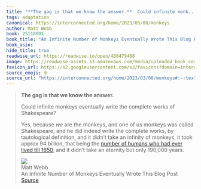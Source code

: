 ```yaml
---
title: "**The gag is that we know the answer.**  Could infinite monk..."
tags: adaptation
canonical: https://interconnected.org/home/2023/03/08/monkeys
author: Matt Webb
book: 25118001
book_title: "An Infinite Number of Monkeys Eventually Wrote This Blog Post"
book_asin: 
hide_title: true
readwise_url: https://readwise.io/open/488479468
image: https://readwise-assets.s3.amazonaws.com/media/uploaded_book_covers/profile_265723/monkeys.png
favicon_url: https://s2.googleusercontent.com/s2/favicons?domain=interconnected.org
source_emoji: 🌐
source_url: "https://interconnected.org/home/2023/03/08/monkeys#:~:text=**The%20gag%20is,only%20190%2C000%20years."
---
```


> **The gag is that we know the answer.**
> 
> Could infinite monkeys eventually write the complete works of Shakespeare?
> 
> Yes, because *we* are the monkeys, and one of us monkeys was called Shakespeare, and he did indeed write the complete works, by tautological definition, and it didn’t take an infinity of monkeys, it took approx 94 billion, that being the [number of humans who had ever lived till 1650](https://www.prb.org/articles/how-many-people-have-ever-lived-on-earth/), and it didn’t take an eternity but only 190,000 years.
> <div class="quoteback-footer"><div class="quoteback-avatar"><img class="mini-favicon" src="https://s2.googleusercontent.com/s2/favicons?domain=interconnected.org"></div><div class="quoteback-metadata"><div class="metadata-inner"><span style="display:none">FROM:</span><div aria-label="Matt Webb" class="quoteback-author"> Matt Webb</div><div aria-label="An Infinite Number of Monkeys Eventually Wrote This Blog Post" class="quoteback-title"> An Infinite Number of Monkeys Eventually Wrote This Blog Post</div></div></div><div class="quoteback-backlink"><a target="_blank" aria-label="go to the full text of this quotation" rel="noopener" href="https://interconnected.org/home/2023/03/08/monkeys#:~:text=**The%20gag%20is,only%20190%2C000%20years." class="quoteback-arrow"> Source</a></div></div>